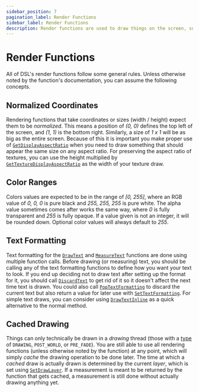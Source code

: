 ```yaml
---
sidebar_position: 7
pagination_label: Render Functions
sidebar_label: Render Functions
description: Render functions are used to draw things on the screen, such as text, images, and shapes. They can be used in any script type, but are most commonly used in drawing scripts.
---
```


# Render Functions

All of DSL's render functions follow some general rules. Unless otherwise noted by the function's documentation, you can assume the following concepts.

## Normalized Coordinates

Rendering functions that take coordinates or sizes (width / height) expect them to be _normalized_. This means a position of _(0, 0)_ defines the top left of the screen, and _(1, 1)_ is the bottom right. Similarly, a size of _1 x 1_ will be as big as the entire screen. Because of this it is important you make proper use of [`GetDisplayAspectRatio`](/docs/dsl-reference/global-functions/GetDisplayAspectRatio) when you need to draw something that should appear the same size on any aspect ratio. For preserving the aspect ratio of textures, you can use the height multiplied by [`GetTextureDisplayAspectRatio`](/docs/dsl-reference/global-functions/GetTextureDisplayAspectRatio) as the width of your texture draw.

## Color Ranges

Colors values are expected to be in the range of _[0, 255]_, where an RGB value of _0, 0, 0_ is pure black and _255, 255, 255_ is pure white. The alpha value sometimes comes after works the same way, where _0_ is fully transparent and _255_ is fully opaque. If a value given is not an integer, it will be rounded down. Optional color values will always default to _255_.

## Text Formatting

Text formatting for the [`DrawText`](/docs/dsl-reference/global-functions/DrawText) and [`MeasureText`](/docs/dsl-reference/global-functions/MeasureText) functions are done using multiple function calls. Before drawing (or measuring) text, you should be calling any of the text formatting functions to define how you want your text to look. If you end up deciding not to draw text after setting up the format for it, you should call [`DiscardText`](/docs/dsl-reference/global-functions/DiscardText) to get rid of it so it doesn't affect the next time text is drawn. You could also call [`PopTextFormatting`](/docs/dsl-reference/global-functions/PopTextFormatting) to discard the current text but also return a value for later use with [`SetTextFormatting`](/docs/dsl-reference/global-functions/SetTextFormatting). For simple text draws, you can consider using [`DrawTextInline`](/docs/dsl-reference/global-functions/DrawTextInline) as a quick alternative to the normal method.

## Cached Drawing

Things can only technically be drawn in a _drawing_ thread (those with a [type](scripts#thread-types) of `DRAWING`, `POST_WORLD`, or `PRE_FADE`). You are still able to use all rendering functions (unless otherwise noted by the function) at any point, which will simply _cache_ the drawing operation to be done later. The time at which a _cached_ draw is actually drawn is determined by the current _layer_, which is set using [`SetDrawLayer`](/docs/dsl-reference/global-functions/SetDrawLayer). If a measurement is meant to be returned by the function that gets cached, a measurement is still done without actually drawing anything yet.
